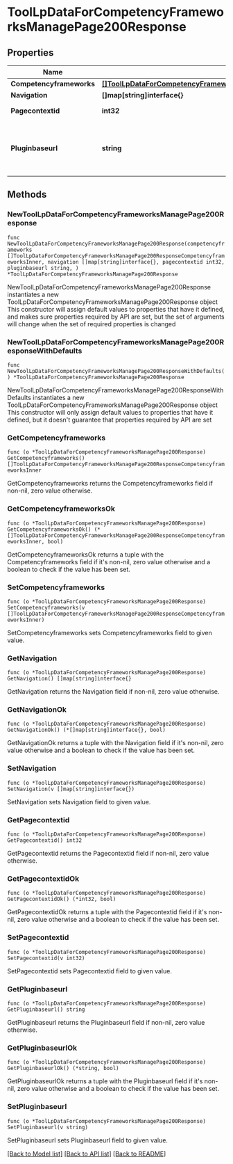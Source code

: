# ToolLpDataForCompetencyFrameworksManagePage200Response

## Properties

Name | Type | Description | Notes
------------ | ------------- | ------------- | -------------
**Competencyframeworks** | [**[]ToolLpDataForCompetencyFrameworksManagePage200ResponseCompetencyframeworksInner**](ToolLpDataForCompetencyFrameworksManagePage200ResponseCompetencyframeworksInner.md) |  | 
**Navigation** | **[]map[string]interface{}** |  | 
**Pagecontextid** | **int32** | The page context id | [default to null]
**Pluginbaseurl** | **string** | Url to the tool_lp plugin folder on this Moodle site | [default to "null"]

## Methods

### NewToolLpDataForCompetencyFrameworksManagePage200Response

`func NewToolLpDataForCompetencyFrameworksManagePage200Response(competencyframeworks []ToolLpDataForCompetencyFrameworksManagePage200ResponseCompetencyframeworksInner, navigation []map[string]interface{}, pagecontextid int32, pluginbaseurl string, ) *ToolLpDataForCompetencyFrameworksManagePage200Response`

NewToolLpDataForCompetencyFrameworksManagePage200Response instantiates a new ToolLpDataForCompetencyFrameworksManagePage200Response object
This constructor will assign default values to properties that have it defined,
and makes sure properties required by API are set, but the set of arguments
will change when the set of required properties is changed

### NewToolLpDataForCompetencyFrameworksManagePage200ResponseWithDefaults

`func NewToolLpDataForCompetencyFrameworksManagePage200ResponseWithDefaults() *ToolLpDataForCompetencyFrameworksManagePage200Response`

NewToolLpDataForCompetencyFrameworksManagePage200ResponseWithDefaults instantiates a new ToolLpDataForCompetencyFrameworksManagePage200Response object
This constructor will only assign default values to properties that have it defined,
but it doesn't guarantee that properties required by API are set

### GetCompetencyframeworks

`func (o *ToolLpDataForCompetencyFrameworksManagePage200Response) GetCompetencyframeworks() []ToolLpDataForCompetencyFrameworksManagePage200ResponseCompetencyframeworksInner`

GetCompetencyframeworks returns the Competencyframeworks field if non-nil, zero value otherwise.

### GetCompetencyframeworksOk

`func (o *ToolLpDataForCompetencyFrameworksManagePage200Response) GetCompetencyframeworksOk() (*[]ToolLpDataForCompetencyFrameworksManagePage200ResponseCompetencyframeworksInner, bool)`

GetCompetencyframeworksOk returns a tuple with the Competencyframeworks field if it's non-nil, zero value otherwise
and a boolean to check if the value has been set.

### SetCompetencyframeworks

`func (o *ToolLpDataForCompetencyFrameworksManagePage200Response) SetCompetencyframeworks(v []ToolLpDataForCompetencyFrameworksManagePage200ResponseCompetencyframeworksInner)`

SetCompetencyframeworks sets Competencyframeworks field to given value.


### GetNavigation

`func (o *ToolLpDataForCompetencyFrameworksManagePage200Response) GetNavigation() []map[string]interface{}`

GetNavigation returns the Navigation field if non-nil, zero value otherwise.

### GetNavigationOk

`func (o *ToolLpDataForCompetencyFrameworksManagePage200Response) GetNavigationOk() (*[]map[string]interface{}, bool)`

GetNavigationOk returns a tuple with the Navigation field if it's non-nil, zero value otherwise
and a boolean to check if the value has been set.

### SetNavigation

`func (o *ToolLpDataForCompetencyFrameworksManagePage200Response) SetNavigation(v []map[string]interface{})`

SetNavigation sets Navigation field to given value.


### GetPagecontextid

`func (o *ToolLpDataForCompetencyFrameworksManagePage200Response) GetPagecontextid() int32`

GetPagecontextid returns the Pagecontextid field if non-nil, zero value otherwise.

### GetPagecontextidOk

`func (o *ToolLpDataForCompetencyFrameworksManagePage200Response) GetPagecontextidOk() (*int32, bool)`

GetPagecontextidOk returns a tuple with the Pagecontextid field if it's non-nil, zero value otherwise
and a boolean to check if the value has been set.

### SetPagecontextid

`func (o *ToolLpDataForCompetencyFrameworksManagePage200Response) SetPagecontextid(v int32)`

SetPagecontextid sets Pagecontextid field to given value.


### GetPluginbaseurl

`func (o *ToolLpDataForCompetencyFrameworksManagePage200Response) GetPluginbaseurl() string`

GetPluginbaseurl returns the Pluginbaseurl field if non-nil, zero value otherwise.

### GetPluginbaseurlOk

`func (o *ToolLpDataForCompetencyFrameworksManagePage200Response) GetPluginbaseurlOk() (*string, bool)`

GetPluginbaseurlOk returns a tuple with the Pluginbaseurl field if it's non-nil, zero value otherwise
and a boolean to check if the value has been set.

### SetPluginbaseurl

`func (o *ToolLpDataForCompetencyFrameworksManagePage200Response) SetPluginbaseurl(v string)`

SetPluginbaseurl sets Pluginbaseurl field to given value.



[[Back to Model list]](../README.md#documentation-for-models) [[Back to API list]](../README.md#documentation-for-api-endpoints) [[Back to README]](../README.md)



